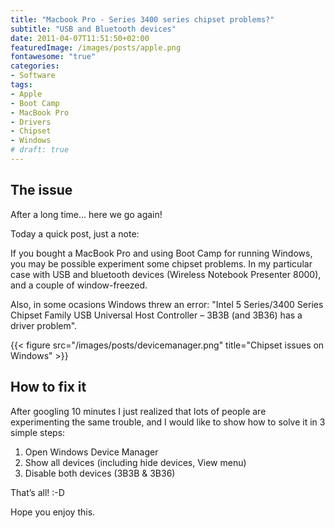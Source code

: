 ```yaml
---
title: "Macbook Pro - Series 3400 series chipset problems?"
subtitle: "USB and Bluetooth devices"
date: 2011-04-07T11:51:50+02:00
featuredImage: /images/posts/apple.png
fontawesome: "true"
categories: 
- Software
tags:
- Apple
- Boot Camp
- MacBook Pro
- Drivers
- Chipset
- Windows
# draft: true
---
```


## The issue

After a long time... here we go again!

Today a quick post, just a note:

If you bought a MacBook Pro and using Boot Camp for running Windows, you may be possible experiment some chipset problems. In my particular case with USB and bluetooth devices (Wireless Notebook Presenter 8000), and a couple of window-freezed.

Also, in some ocasions Windows threw an error: "Intel 5 Series/3400 Series Chipset Family USB Universal Host Controller – 3B3B (and 3B36) has a driver problem".

{{< figure src="/images/posts/devicemanager.png" title="Chipset issues on Windows" >}}

## How to fix it

After googling 10 minutes I just realized that lots of people are experimenting the same trouble, and I would like to show how to solve it in 3 simple steps:

1. Open Windows Device Manager
2. Show all devices (including hide devices, View menu)
3. Disable both devices (3B3B & 3B36)

That’s all! :-D

Hope you enjoy this.
